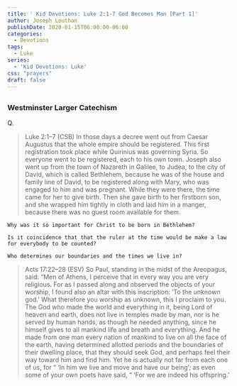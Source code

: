 ```yaml
---
title: ' Kid Devotions: Luke 2:1-7 God Becomes Man [Part 1]'
author: Joseph Louthan
publishDate: 2020-01-15T06:00:00-06:00
categories:
  - Devotions
tags:
  - Luke
series:
  - 'Kid Devotions: Luke'
css: "prayers"
draft: false
---
```


## 

### Westminster Larger Catechism

Q.

>Luke 2:1–7 (CSB) In those days a decree went out from Caesar Augustus that the whole empire should be registered.  This first registration took place while Quirinius was governing Syria.  So everyone went to be registered, each to his own town.  Joseph also went up from the town of Nazareth in Galilee, to Judea, to the city of David, which is called Bethlehem, because he was of the house and family line of David,  to be registered along with Mary, who was engaged to him and was pregnant.  While they were there, the time came for her to give birth.  Then she gave birth to her firstborn son, and she wrapped him tightly in cloth and laid him in a manger, because there was no guest room available for them.

```text
Why was it so important for Christ to be born in Bethlehem?

Is it coincidence that that the ruler at the time would be make a law for everybody to be counted?

Who determines our boundaries and the times we live in?
```

>Acts 17:22–28 (ESV) So Paul, standing in the midst of the Areopagus, said: “Men of Athens, I perceive that in every way you are very religious. For as I passed along and observed the objects of your worship, I found also an altar with this inscription: ‘To the unknown god.’ What therefore you worship as unknown, this I proclaim to you. The God who made the world and everything in it, being Lord of heaven and earth, does not live in temples made by man, nor is he served by human hands, as though he needed anything, since he himself gives to all mankind life and breath and everything. And he made from one man every nation of mankind to live on all the face of the earth, having determined allotted periods and the boundaries of their dwelling place, that they should seek God, and perhaps feel their way toward him and find him. Yet he is actually not far from each one of us, for “ ‘In him we live and move and have our being’; as even some of your own poets have said, “ ‘For we are indeed his offspring.’
